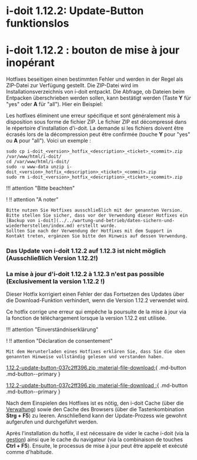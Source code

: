 <!-- TRANSLATED by md-translate -->
# i-doit 1.12.2: Update-Button funktionslos

# i-doit 1.12.2 : bouton de mise à jour inopérant

Hotfixes beseitigen einen bestimmten Fehler und werden in der Regel als ZIP-Datei zur Verfügung gestellt. Die ZIP-Datei wird im Installationsverzeichnis von i-doit entpackt. Die Abfrage, ob Dateien beim Entpacken überschrieben werden sollen, kann bestätigt werden (Taste **Y** für "yes" oder **A** für "all"). Hier ein Beispiel:

Les hotfixes éliminent une erreur spécifique et sont généralement mis à disposition sous forme de fichier ZIP. Le fichier ZIP est décompressé dans le répertoire d'installation d'i-doit. La demande si les fichiers doivent être écrasés lors de la décompression peut être confirmée (touche **Y** pour "yes" ou **A** pour "all"). Voici un exemple :

```
sudo cp i-doit_<version>_hotfix_<description>_<ticket>_<commit>.zip /var/www/html/i-doit/
cd /var/www/html/i-doit/
sudo -u www-data unzip i-doit_<version>_hotfix_<description>_<ticket>_<commit>.zip
sudo rm i-doit_<version>_hotfix_<description>_<ticket>_<commit>.zip
```

!!! attention "Bitte beachten"

! !! attention "A noter"

```
Bitte nutzen Sie Hotfixes ausschließlich mit der genannten Version.
Bitte stellen Sie sicher, dass vor der Verwendung dieser Hotfixes ein [Backup von i-doit](../../wartung-und-betrieb/daten-sichern-und-wiederherstellen/index.md) erstellt wurde.
Sollten Sie nach der Verwendung der Hotfixes mit dem Support in Kontakt treten, ergänzen Sie bitte den Hinweis auf dessen Verwendung.
```

### Das Update von i-doit 1.12.2 auf 1.12.3 ist nicht möglich (Ausschließlich Version 1.12.2!)

### La mise à jour d'i-doit 1.12.2 à 1.12.3 n'est pas possible (Exclusivement la version 1.12.2 !)

Dieser Hotfix korrigiert einen Fehler der das Fortsetzen des Updates über die Download-Funktion verhindert, wenn die Version 1.12.2 verwendet wird.

Ce hotfix corrige une erreur qui empêche la poursuite de la mise à jour via la fonction de téléchargement lorsque la version 1.12.2 est utilisée.

!!! attention "Einverständniserklärung"

! !! attention "Déclaration de consentement"

```
Mit dem Herunterladen eines Hotfixes erklären Sie, dass Sie die oben genannten Hinweise vollständig gelesen und verstanden haben.
```

[1.12.2-update-button-037c2ff396.zip :material-file-download:](../../assets/downloads/hotfixes/1.12.2-update-button-037c2ff396.zip){ .md-button .md-button--primary }

[1.12.2-update-button-037c2ff396.zip :material-file-download :](../../assets/downloads/hotfixes/1.12.2-update-button-037c2ff396.zip){ .md-button .md-button--primary }

Nach dem Einspielen des Hotfixes ist es nötig, den i-doit Cache (über die [Verwaltung](../../administration/verwaltung/index.md)) sowie den Cache des Browsers (über die Tastenkombination **Strg + F5**) zu leeren. Anschließend kann der Update-Prozess wie gewohnt aufgerufen und durchgeführt werden.

Après l'installation du hotfix, il est nécessaire de vider le cache i-doit (via la [gestion](../../administration/gestion/index.md)) ainsi que le cache du navigateur (via la combinaison de touches **Ctrl + F5**). Ensuite, le processus de mise à jour peut être appelé et exécuté comme d'habitude.